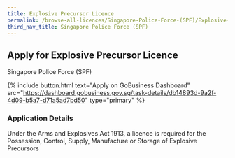 ```yaml
---
title: Explosive Precursor Licence
permalink: /browse-all-licences/Singapore-Police-Force-(SPF)/Explosive-Precursor-Licence
third_nav_title: Singapore Police Force (SPF)
---
```


## Apply for Explosive Precursor Licence

Singapore Police Force (SPF)

{% include button.html text="Apply on GoBusiness Dashboard" src="https://dashboard.gobusiness.gov.sg/task-details/db14893d-9a2f-4d09-b5a7-d71a5ad7bd50" type="primary" %}

<H3>Application Details</H3>

Under the Arms and Explosives Act 1913, a licence is required for the Possession, Control, Supply, Manufacture or Storage of Explosive Precursors 

